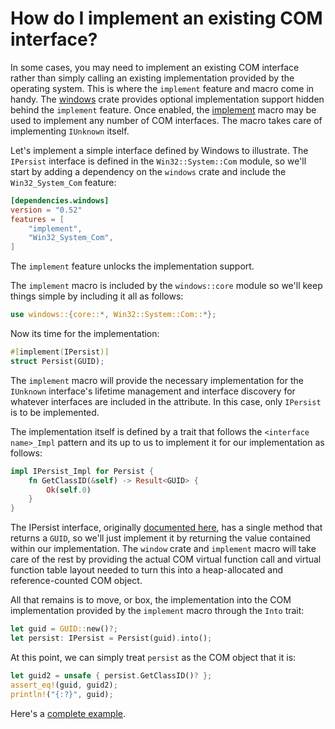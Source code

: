 # How do I implement an existing COM interface?

In some cases, you may need to implement an existing COM interface rather than simply calling an existing implementation provided by the operating system. This is where the `implement` feature and macro come in handy. The [windows](https://crates.io/crates/windows) crate provides optional implementation support hidden behind the `implement` feature. Once enabled, the [implement](https://docs.rs/windows-implement/latest/windows_implement/attr.implement.html) macro may be used to implement any number of COM interfaces. The macro takes care of implementing `IUnknown` itself. 

Let's implement a simple interface defined by Windows to illustrate. The `IPersist` interface is defined in the `Win32::System::Com` module, so we'll start by adding a dependency on the `windows` crate and include the `Win32_System_Com` feature:

```toml
[dependencies.windows]
version = "0.52"
features = [
    "implement",
    "Win32_System_Com",
]
```

The `implement` feature unlocks the implementation support. 

The `implement` macro is included by the `windows::core` module so we'll keep things simple by including it all as follows:

```rust
use windows::{core::*, Win32::System::Com::*};
```

Now its time for the implementation:

```rust
#[implement(IPersist)]
struct Persist(GUID);
```

The `implement` macro will provide the necessary implementation for the `IUnknown` interface's lifetime management and interface discovery for whatever interfaces are included in the attribute. In this case, only `IPersist` is to be implemented. 

The implementation itself is defined by a trait that follows the `<interface name>_Impl` pattern and its up to us to implement it for our implementation as follows:

```rust
impl IPersist_Impl for Persist {
    fn GetClassID(&self) -> Result<GUID> {
        Ok(self.0)
    }
}
```

The IPersist interface, originally [documented here](https://learn.microsoft.com/en-us/windows/win32/api/objidl/nn-objidl-ipersist), has a single method that returns a `GUID`, so we'll just implement it by returning the value contained within our implementation. The `window` crate and `implement` macro will take care of the rest by providing the actual COM virtual function call and virtual function table layout needed to turn this into a heap-allocated and reference-counted COM object. 

All that remains is to move, or box, the implementation into the COM implementation provided by the `implement` macro through the `Into` trait:

```rust
let guid = GUID::new()?;
let persist: IPersist = Persist(guid).into();
```

At this point, we can simply treat `persist` as the COM object that it is:

```rust
let guid2 = unsafe { persist.GetClassID()? };
assert_eq!(guid, guid2);
println!("{:?}", guid);
```

Here's a [complete example](https://github.com/microsoft/windows-rs/tree/master/crates/samples/windows/bits).
